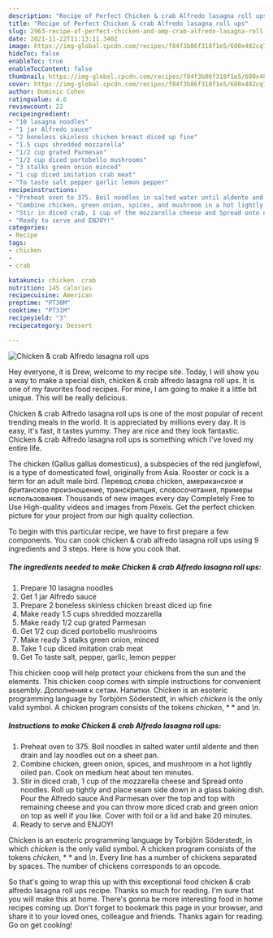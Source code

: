```yaml
---
description: "Recipe of Perfect Chicken & crab Alfredo lasagna roll ups"
title: "Recipe of Perfect Chicken & crab Alfredo lasagna roll ups"
slug: 2963-recipe-of-perfect-chicken-and-amp-crab-alfredo-lasagna-roll-ups
date: 2021-11-22T11:13:11.340Z
image: https://img-global.cpcdn.com/recipes/f84f3b86f318f1e5/680x482cq70/chicken-crab-alfredo-lasagna-roll-ups-recipe-main-photo.jpg
hideToc: false
enableToc: true
enableTocContent: false
thumbnail: https://img-global.cpcdn.com/recipes/f84f3b86f318f1e5/680x482cq70/chicken-crab-alfredo-lasagna-roll-ups-recipe-main-photo.jpg
cover: https://img-global.cpcdn.com/recipes/f84f3b86f318f1e5/680x482cq70/chicken-crab-alfredo-lasagna-roll-ups-recipe-main-photo.jpg
author: Dominic Cohen
ratingvalue: 4.6
reviewcount: 22
recipeingredient:
- "10 lasagna noodles"
- "1 jar Alfredo sauce"
- "2 boneless skinless chicken breast diced up fine"
- "1.5 cups shredded mozzarella"
- "1/2 cup grated Parmesan"
- "1/2 cup diced portobello mushrooms"
- "3 stalks green onion minced"
- "1 cup diced imitation crab meat"
- "To taste salt pepper garlic lemon pepper"
recipeinstructions:
- "Preheat oven to 375. Boil noodles in salted water until aldente and then drain and lay noodles out on a sheet pan."
- "Combine chicken, green onion, spices, and mushroom in a hot lightly oiled pan. Cook on medium heat about ten minutes."
- "Stir in diced crab, 1 cup of the mozzarella cheese and Spread onto noodles. Roll up tightly and place seam side down in a glass baking dish. Pour the Alfredo sauce And Parmesan over the top and top with remaining cheese and you can throw more diced crab and green onion on top as well if you like. Cover with foil or a lid and bake 20 minutes."
- "Ready to serve and ENJOY!"
categories:
- Recipe
tags:
- chicken
- 
- crab

katakunci: chicken  crab 
nutrition: 145 calories
recipecuisine: American
preptime: "PT30M"
cooktime: "PT31M"
recipeyield: "3"
recipecategory: Dessert

---
```



![Chicken & crab Alfredo lasagna roll ups](https://img-global.cpcdn.com/recipes/f84f3b86f318f1e5/680x482cq70/chicken-crab-alfredo-lasagna-roll-ups-recipe-main-photo.jpg)

Hey everyone, it is Drew, welcome to my recipe site. Today, I will show you a way to make a special dish, chicken & crab alfredo lasagna roll ups. It is one of my favorites food recipes. For mine, I am going to make it a little bit unique. This will be really delicious.

Chicken & crab Alfredo lasagna roll ups is one of the most popular of recent trending meals in the world. It is appreciated by millions every day. It is easy, it's fast, it tastes yummy. They are nice and they look fantastic. Chicken & crab Alfredo lasagna roll ups is something which I've loved my entire life.

The chicken (Gallus gallus domesticus), a subspecies of the red junglefowl, is a type of domesticated fowl, originally from Asia. Rooster or cock is a term for an adult male bird. Перевод слова chicken, американское и британское произношение, транскрипция, словосочетания, примеры использования. Thousands of new images every day Completely Free to Use High-quality videos and images from Pexels. Get the perfect chicken picture for your project from our high quality collection.


To begin with this particular recipe, we have to first prepare a few components. You can cook chicken & crab alfredo lasagna roll ups using 9 ingredients and 3 steps. Here is how you cook that.

<!--inarticleads1-->

##### The ingredients needed to make Chicken & crab Alfredo lasagna roll ups:

1. Prepare 10 lasagna noodles
1. Get 1 jar Alfredo sauce
1. Prepare 2 boneless skinless chicken breast diced up fine
1. Make ready 1.5 cups shredded mozzarella
1. Make ready 1/2 cup grated Parmesan
1. Get 1/2 cup diced portobello mushrooms
1. Make ready 3 stalks green onion, minced
1. Take 1 cup diced imitation crab meat
1. Get To taste salt, pepper, garlic, lemon pepper


This chicken coop will help protect your chickens from the sun and the elements. This chicken coop comes with simple instructions for convenient assembly. Дополнения к сетам. Напитки. Chicken is an esoteric programming language by Torbjörn Söderstedt, in which *chicken* is the only valid symbol. A chicken program consists of the tokens *chicken*, * * and *\n*. 

<!--inarticleads2-->

##### Instructions to make Chicken & crab Alfredo lasagna roll ups:

1. Preheat oven to 375. Boil noodles in salted water until aldente and then drain and lay noodles out on a sheet pan.
1. Combine chicken, green onion, spices, and mushroom in a hot lightly oiled pan. Cook on medium heat about ten minutes.
1. Stir in diced crab, 1 cup of the mozzarella cheese and Spread onto noodles. Roll up tightly and place seam side down in a glass baking dish. Pour the Alfredo sauce And Parmesan over the top and top with remaining cheese and you can throw more diced crab and green onion on top as well if you like. Cover with foil or a lid and bake 20 minutes.
1. Ready to serve and ENJOY!

Chicken is an esoteric programming language by Torbjörn Söderstedt, in which *chicken* is the only valid symbol. A chicken program consists of the tokens *chicken*, * * and *\n*. Every line has a number of chickens separated by spaces. The number of chickens corresponds to an opcode. 

So that's going to wrap this up with this exceptional food chicken & crab alfredo lasagna roll ups recipe. Thanks so much for reading. I'm sure that you will make this at home. There's gonna be more interesting food in home recipes coming up. Don't forget to bookmark this page in your browser, and share it to your loved ones, colleague and friends. Thanks again for reading. Go on get cooking!
